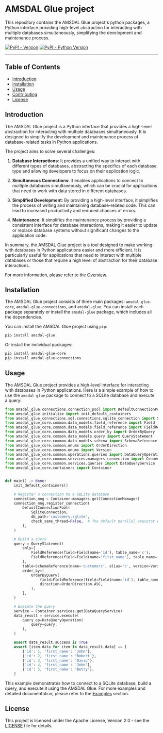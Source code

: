# AMSDAL Glue project

This repository contains the AMSDAL Glue project's python packages, a Python interface providing high-level abstraction
for interacting with multiple databases simultaneously, simplifying the development and maintenance process.

[![PyPI - Version](https://img.shields.io/pypi/v/amsdal-glue.svg)](https://pypi.org/project/amsdal-glue)
[![PyPI - Python Version](https://img.shields.io/pypi/pyversions/amsdal-glue.svg)](https://pypi.org/project/amsdal-glue)

-----

## Table of Contents

- [Introduction](#introduction)
- [Installation](#installation)
- [Usage](#usage)
- [Contributing](docs/contributing.md)
- [License](#license)

## Introduction

The AMSDAL Glue project is a Python interface that provides a high-level abstraction for interacting with multiple
databases simultaneously. It is designed to simplify the development and maintenance process of database-related tasks
in Python applications.

The project aims to solve several challenges:

1. **Database Interactions**: It provides a unified way to interact with different types of databases, abstracting the
   specifics of each database type and allowing developers to focus on their application logic.

2. **Simultaneous Connections**: It enables applications to connect to multiple databases simultaneously, which can be
   crucial for applications that need to work with data stored in different databases.

3. **Simplified Development**: By providing a high-level interface, it simplifies the process of writing and maintaining
   database-related code. This can lead to increased productivity and reduced chances of errors.

4. **Maintenance**: It simplifies the maintenance process by providing a consistent interface for database interactions,
   making it easier to update or replace database systems without significant changes to the application code.

In summary, the AMSDAL Glue project is a tool designed to make working with databases in Python applications easier and
more efficient. It is particularly useful for applications that need to interact with multiple databases or those that
require a high level of abstraction for their database interactions.

For more information, please refer to the [Overview](docs/overview.md).

## Installation

The AMSDAL Glue project consists of three main packages: `amsdal-glue-core`, `amsdal-glue-connections`,
and `amsdal-glue`. You can install each package separately or install the `amsdal-glue` package, which includes all the
dependencies.

You can install the AMSDAL Glue project using `pip`:

```bash
pip install amsdal-glue
```

Or install the individual packages:

```bash
pip install amsdal-glue-core
pip install amsdal-glue-connections
```

## Usage

The AMSDAL Glue project provides a high-level interface for interacting with databases in Python applications. Here is a
simple example of how to use the `amsdal-glue` package to connect to a SQLite database and execute a query:

```python
from amsdal_glue.connections.connection_pool import DefaultConnectionPool
from amsdal_glue.initialize import init_default_containers
from amsdal_glue_connections.sql.connections.sqlite_connection import SqliteConnection
from amsdal_glue_core.common.data_models.field_reference import Field
from amsdal_glue_core.common.data_models.field_reference import FieldReference
from amsdal_glue_core.common.data_models.order_by import OrderByQuery
from amsdal_glue_core.common.data_models.query import QueryStatement
from amsdal_glue_core.common.data_models.schema import SchemaReference
from amsdal_glue_core.common.enums import OrderDirection
from amsdal_glue_core.common.enums import Version
from amsdal_glue_core.common.operations.queries import DataQueryOperation
from amsdal_glue_core.common.services.managers.connection import ConnectionManager
from amsdal_glue_core.common.services.queries import DataQueryService
from amsdal_glue_core.containers import Container


def main() -> None:
    init_default_containers()

    # Register a connection to a SQLite database
    connection_mng = Container.managers.get(ConnectionManager)
    connection_mng.register_connection(
        DefaultConnectionPool(
            SqliteConnection,
            db_path='customers.sqlite',
            check_same_thread=False,  # The default parallel executor works on top of threads
        ),
    )

    # Build a query
    query = QueryStatement(
        only=[
            FieldReference(field=Field(name='id'), table_name='c'),
            FieldReference(field=Field(name='first_name'), table_name='c'),
        ],
        table=SchemaReference(name='customers', alias='c', version=Version.LATEST),
        order_by=[
            OrderByQuery(
                field=FieldReference(field=Field(name='id'), table_name='c'),
                direction=OrderDirection.ASC,
            ),
        ],
    )

    # Execute the query
    service = Container.services.get(DataQueryService)
    data_result = service.execute(
        query_op=DataQueryOperation(
            query=query,
        ),
    )

    assert data_result.success is True
    assert [item.data for item in data_result.data] == [
        {'id': 1, 'first_name': 'John'},
        {'id': 2, 'first_name': 'Robert'},
        {'id': 3, 'first_name': 'David'},
        {'id': 4, 'first_name': 'John'},
        {'id': 5, 'first_name': 'Betty'},
    ]
```

This example demonstrates how to connect to a SQLite database, build a query, and execute it using the AMSDAL Glue.
For more examples and detailed documentation, please refer to the [Examples](docs/examples.md) section.

## License

This project is licensed under the Apache License, Version 2.0 - see the [LICENSE](LICENSE.txt) file for details.

